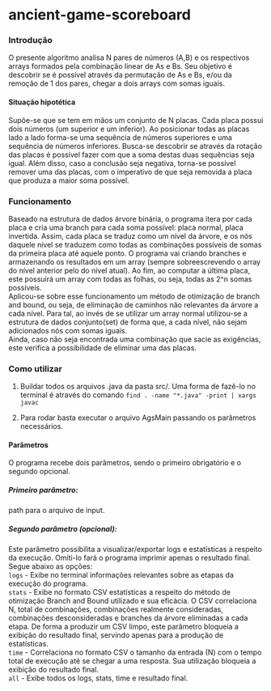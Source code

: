 # ancient-game-scoreboard

### Introdução
O presente algoritmo analisa N pares de números (A,B) e os respectivos arrays formados pela combinação linear de As e Bs.
Seu objetivo é descobrir se é possível através da permutação de As e Bs, e/ou da remoção de 1 dos pares, chegar a dois arrays com somas iguais.
#### Situação hipotética
Supõe-se que se tem em mãos um conjunto de N placas. Cada placa possui dois números (um superior e um inferior).
Ao posicionar todas as placas lado a lado forma-se uma sequência de números superiores e uma sequência de números inferiores.
Busca-se descobrir se através da rotação das placas é possível fazer com que a soma destas duas sequências seja igual.
Além disso, caso a conclusão seja negativa, torna-se possível remover uma das placas, com o imperativo de que seja removida a placa que produza a maior soma possível.

### Funcionamento
Baseado na estrutura de dados árvore binária, o programa itera por cada placa e cria uma branch para cada soma possível: placa normal, placa invertida. 
Assim, cada placa se traduz como um nível da árvore, e os nós daquele nível se traduzem como todas as combinações possíveis de somas da primeira placa até aquele ponto.
O programa vai criando branches e armazenando os resultados em um array (sempre sobreescrevendo o array do nível anterior pelo do nível atual).
Ao fim, ao computar a última placa, este possuirá um array com todas as folhas, ou seja, todas as 2^n somas possíveis.
<br>
Aplicou-se sobre esse funcionamento um método de otimização de branch and bound, ou seja, de eliminação de caminhos não relevantes da árvore a cada nível.
Para tal, ao invés de se utilizar um array normal utilizou-se a estrutura de dados conjunto(set) de forma que, a cada nível, não sejam adicionados nós com somas iguais.
<br>
Ainda, caso não seja encontrada uma combinação que sacie as exigências, este verifica a possibilidade de eliminar uma das placas.

### Como utilizar
1. Buildar todos os arquivos .java da pasta src/. Uma forma de fazê-lo no terminal é através do comando ```find . -name "*.java" -print | xargs javac```

2. Para rodar basta executar o arquivo AgsMain passando os parâmetros necessários.

#### Parâmetros
O programa recebe dois parâmetros, sendo o primeiro obrigatório e o segundo opcional.<br>
##### Primeiro parâmetro: 
path para o arquivo de input.
##### Segundo parâmetro (opcional):
Este parâmetro possibilita a visualizar/exportar logs e estatísticas a respeito da execução. Omiti-lo fará o programa imprimir apenas o resultado final. Segue abaixo as opções: <br>
```logs``` - Exibe no terminal informações relevantes sobre as etapas da execução do programa.<br>
```stats``` - Exibe no formato CSV estatísticas a respeito do método de otimização Branch and Bound utilizado e sua eficácia. O CSV correlaciona N, total de combinações, combinações realmente consideradas, combinações desconsideradas e branches da árvore eliminadas a cada etapa. De forma a produzir um CSV limpo, este parâmetro bloqueia a exibição do resultado final, servindo apenas para a produção de estatísticas.<br>
```time``` - Correlaciona no formato CSV o tamanho da entrada (N) com o tempo total de execução até se chegar a uma resposta. Sua utilização bloqueia a exibição do resultado final.<br>
```all``` - Exibe todos os logs, stats, time e resultado final.
